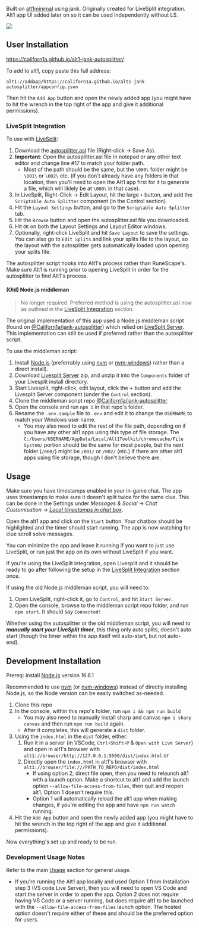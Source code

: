 Built on [alt1minimal](https://github.com/skillbert/alt1minimal/) using jank. Originally created for LiveSplit integration. Alt1 app UI added later on so it can be used independently without LS.

![](https://i.imgur.com/uVsNIg5.png)

## User Installation

https://californ1a.github.io/alt1-jank-autosplitter/

To add to alt1, copy paste this full address:

    alt1://addapp/https://californ1a.github.io/alt1-jank-autosplitter/appconfig.json

Then hit the `Add App` button and open the newly added app (you might have to hit the wrench in the top right of the app and give it additional permissions).

### LiveSplit Integration

To use with [LiveSplit](https://livesplit.org/):

1. Download the [autosplitter.asl](https://raw.githubusercontent.com/Californ1a/alt1-jank-autosplitter/main/autosplitter.asl) file (Right-click -> Save As).
2. **Important**: Open the autosplitter.asl file in notepad or any other text editor and change line #17 to match your folder path.
   * Most of the path should be the same, but the `\000\` folder might be `\001\` or `\002\` etc. (if you don't already have any folders in that location, then you'll need to open the Alt1 app first for it to generate a file, which will liklely be at `\000\` in that case).
2. In LiveSplit, Right-Click -> Edit Layout, hit the large `+` button, and add the `Scriptable Auto Splitter` component (in the Control section).
3. Hit the `Layout Settings` button, and go to the `Scriptable Auto Splitter` tab.
4. Hit the `Browse` button and open the autosplitter.asl file you downloaded.
5. Hit `OK` on both the Layout Settings and Layout Editor windows.
6. Optionally, right-click LiveSplit and hit `Save Layout` to save the settings. You can also go to `Edit Splits` and link your splits file to the layout, so the layout with the autosplitter gets automatically loaded upon opening your splits file.

The autosplitter script hooks into Alt1's process rather than RuneScape's. Make sure Alt1 is running prior to opening LiveSplit in order for the autosplitter to find Alt1's process.

#### (Old) Node.js middleman

> No longer required. Preferred method is using the autosplitter.asl now as outlined in the [LiveSplit Integration](https://github.com/Californ1a/alt1-jank-autosplitter#livesplit-integration) section.

The original implementation of this app used a Node.js middleman script (found on [@Californ1a/jank-autosplitter](https://github.com/Californ1a/jank-autosplitter)) which relied on [LiveSplit Server](https://github.com/LiveSplit/LiveSplit.Server). This implementation can still be used if preferred rather than the autosplitter script.

To use the middleman script:

1. Install [Node.js](https://nodejs.org/en/) (preferrably using [nvm](https://github.com/nvm-sh/nvm#installing-and-updating) or [nvm-windows](https://github.com/coreybutler/nvm-windows/releases)) rather than a direct install).
1. Download [Livesplit Server](https://github.com/LiveSplit/LiveSplit.Server/releases) zip, and unzip it into the `Components` folder of your Livesplit install directory.
2. Start Livesplit, right-click, edit layout, click the + button and add the Livesplit Server component (under the `Control` section).
3. Clone the middleman script repo [@Californ1a/jank-autosplitter](https://github.com/Californ1a/jank-autosplitter)
4. Open the console and run `npm i` in that repo's folder.
5. Rename the `.env.sample` file to `.env` and edit it to change the `USERNAME` to match your Windows user name.
   * You may also need to edit the rest of the file path, depending on if you have any other alt1 apps using this type of file storage. The `C:/Users/USERNAME/AppData/Local/Alt1Toolkit/chromecache/File System/` portion should be the same for most people, but the next folder (`/000/`) might be `/001/` or `/002/` (etc.) if there are other alt1 apps using file storage, though I don't believe there are.

## Usage

Make sure you have timestamps enabled in your in-game chat. The app uses timestamps to make sure it doesn't split twice for the same clue. This can be done in the Settings under *Messages & Social* -> *Chat Customisation* -> *[Local timestamps in chat box](https://i.imgur.com/Tbry2Rp.png)*.

Open the alt1 app and click on the `Start` button. Your chatbox should be highlighted and the timer should start running. The app is now watching for clue scroll solve messages.

You can minimize the app and leave it running if you want to just use LiveSplit, or run just the app on its own without LiveSplit if you want.

If you're using the LiveSplit integration, open Livesplit and it should be ready to go after following the setup in the [LiveSplit Integration](https://github.com/Californ1a/alt1-jank-autosplitter#livesplit-integration) section once.

If using the old Node.js middleman script, you will need to:

1. Open LiveSplit, right-click it, go to `Control`, and hit `Start Server`.
2. Open the console, browse to the middleman script repo folder, and run `npm start`. It should say `Connected!`

Whether using the autosplitter or the old middleman script, you will need to ***manually start your LiveSplit timer***, this thing only auto splits, doesn't auto start (though the timer within the app itself will auto-start, but not auto-end).

## Development Installation

Prereq: Install [Node.js](https://nodejs.org/en/) version 16.6.1

Recommended to use [nvm](https://github.com/nvm-sh/nvm#installing-and-updating) (or [nvm-windows](https://github.com/coreybutler/nvm-windows/releases)) instead of directly installing Node.js, so the Node version can be easily switched as-needed.

1. Clone this repo
2. In the console, within this repo's folder, run `npm i && npm run build`
   * You may also need to manually install sharp and canvas `npm i sharp canvas` and then run `npm run build` again.
   * After it completes, this will generate a `dist` folder.
3. Using the `index.html` in the `dist` folder, either:
	 1. Run it in a server (in VSCode, `Ctrl+Shift+P` & `Open with Live Server`) and open in alt1's browser with `alt1://browser/http://127.0.0.1:5500/dist/index.html` or 
	 2. Directly open the `index.html` in alt1's browser with `alt1://browser/file:///PATH_TO_REPO/dist/index.html`
		* If using option 2, direct file open, then you need to relaunch alt1 with a launch option. Make a shortcut to alt1 and add the launch option `--allow-file-access-from-files`, then quit and reopen alt1. Option 1 doesn't require this.
		* Option 1 will automatically reload the alt1 app when making changes, if you're editing the app and have `npm run watch` running.
4. Hit the `Add App` button and open the newly added app (you might have to hit the wrench in the top right of the app and give it additional permissions).

Now everything's set up and ready to be run.

### Development Usage Notes

Refer to the main [Usage]() section for general usage.

* If you're running the Alt1 app locally and used Option 1 from Installation step 3 (VS code Live Server), then you will need to open VS Code and start the server in order to open the app. Option 2 does not require having VS Code or a server running, but does require alt1 to be launched with the `--allow-file-access-from-files` launch option. The hosted option doesn't require either of these and should be the preferred option for users.
